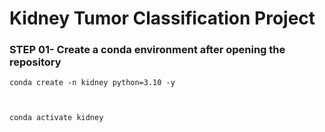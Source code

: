 # Kidney Tumor Classification Project

### STEP 01- Create a conda environment after opening the repository


    conda create -n kidney python=3.10 -y



    conda activate kidney

